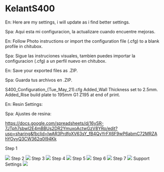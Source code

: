 # KelantS400
En: Here are my settings, i will update as i find better settings.

Spa: Aqui esta mi configuracion, la actualizare cuando encuentre mejoras.


En: Follow Photo instructions or import the configuration file (.cfg) to a blank profile in chitubox. 

Spa: Sigue las instruciones visuales, tambien puedes importar la configuracion (.cfg) a un perfil nuevo en chitubox.


En: Save your exported files as .ZIP.

Spa: Guarda tus archivos en .ZIP.



S400_Configuration_(Tue_May_21).cfg
Added_Wall Thickness set to 2.5mm.
Added_Rise build plate to 195mm G1 Z195 at end of print.





En: Resin Settings:

Spa: Ajustes de resina:


https://docs.google.com/spreadsheets/d/16ySR-7JTph7sbwI2E4mBBUs2DR2YmuxoActwGzV8YRo/edit?usp=sharing&fbclid=IwAR3PrdfoXV63sY_fB4QyYrFX6F9wP6abmC72MRZAhYOvyQ3CW362q0I94Kk


Step 1


<img src="https://github.com/loneacoustic/kelants400/blob/master/1.png" />
Step 2


<img src="https://github.com/loneacoustic/kelants400/blob/master/2.png" />
Step 3


<img src="https://github.com/loneacoustic/kelants400/blob/master/3.png" />
Step 4


<img src="https://github.com/loneacoustic/kelants400/blob/master/4.png" />
Step 5


<img src="https://github.com/loneacoustic/kelants400/blob/master/5.png" />
Step 6


<img src="https://github.com/loneacoustic/kelants400/blob/master/6.png" />
Step 7


<img src="https://github.com/loneacoustic/kelants400/blob/master/7.png" />
Support Settings


<img src="https://github.com/loneacoustic/kelants400/blob/master/Supports Settings_Large Prints.png" />

